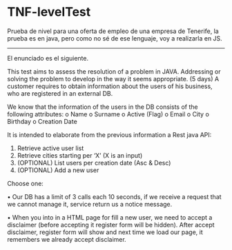 # TNF-levelTest
Prueba de nivel para una oferta de empleo de una empresa de Tenerife, la prueba es en java, pero como no sé de ese lenguaje, voy a realizarla en JS.

---------------------------------------------

El enunciado es el siguiente.

This test aims to assess the resolution of a problem in JAVA. Addressing or solving the problem to
develop in the way it seems appropriate. (5 days) A customer requires to obtain information about the users of his business, who are
registered in an external DB.

We know that the information of the users in the DB consists of the following attributes:
  o Name
  o Surname
  o Active (Flag)
  o Email
  o City
  o Birthday
  o Creation Date

It is intended to elaborate from the previous information a Rest java API:
  1. Retrieve active user list
  2. Retrieve cities starting per ‘X’ (X is an input)
  3. (OPTIONAL) List users per creation date (Asc & Desc)
  4. (OPTIONAL) Add a new user
  
Choose one:

  • Our DB has a limit of 3 calls each 10 seconds, if we receive a request that we cannot manage
  it, service return us a notice message.
  
  • When you into in a HTML page for fill a new user, we need to accept a disclaimer (before
  accepting it register form will be hidden). After accept disclaimer, register form will show and
  next time we load our page, it remembers we already accept disclaimer.
